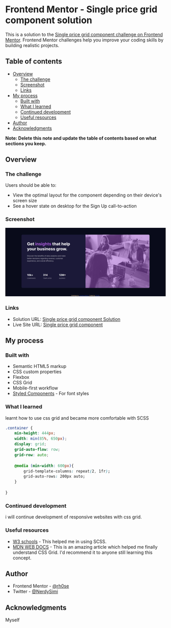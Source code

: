 # Frontend Mentor - Single price grid component solution

This is a solution to the [Single price grid component challenge on Frontend Mentor](https://www.frontendmentor.io/challenges/single-price-grid-component-5ce41129d0ff452fec5abbbc). Frontend Mentor challenges help you improve your coding skills by building realistic projects. 

## Table of contents

- [Overview](#overview)
  - [The challenge](#the-challenge)
  - [Screenshot](#screenshot)
  - [Links](#links)
- [My process](#my-process)
  - [Built with](#built-with)
  - [What I learned](#what-i-learned)
  - [Continued development](#continued-development)
  - [Useful resources](#useful-resources)
- [Author](#author)
- [Acknowledgments](#acknowledgments)

**Note: Delete this note and update the table of contents based on what sections you keep.**

## Overview

### The challenge

Users should be able to:

- View the optimal layout for the component depending on their device's screen size
- See a hover state on desktop for the Sign Up call-to-action

### Screenshot

![](./screenshot.png)


### Links

- Solution URL: [Single price grid component Solution](https://github.com/rh0se/Frontend-mentor-Projects/tree/master/single-price-grid-component-master)
- Live Site URL: [Single price grid component](https://deft-melba-df8c1f.netlify.app/)

## My process

### Built with

- Semantic HTML5 markup
- CSS custom properties
- Flexbox
- CSS Grid
- Mobile-first workflow
- [Styled Components](https://fonts.google.com/specimen/Karla) - For font styles

### What I learned

learnt how to use css grid and became more comfortable with SCSS


```css
.container {
    min-height: 444px;
    width: min(85%, 650px);
    display: grid;
    grid-auto-flow: row;
    grid-row: auto;

    @media (min-width: 600px){
        grid-template-columns: repeat(2, 1fr);
        grid-auto-rows: 200px auto;
    }
  
}
```


### Continued development

i will continue development of responsive websites with css grid.

### Useful resources

- [W3 schools](https://www.w3schools.com/sass/) - This helped me in using SCSS. 
- [MDN WEB DOCS](https://developer.mozilla.org/en-US/docs/Learn/CSS/CSS_layout/Grids) - This is an amazing article which helped me finally understand CSS Grid. I'd recommend it to anyone still learning this concept.


## Author

- Frontend Mentor - [@rh0se](https://www.frontendmentor.io/profile/rh0se)
- Twitter - [@NerdySimi](https://twitter.com/NerdySimi)


## Acknowledgments
Myself
